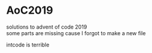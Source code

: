# AoC2019
solutions to advent of code 2019  
some parts are missing cause I forgot to make a new file
  
intcode is terrible
